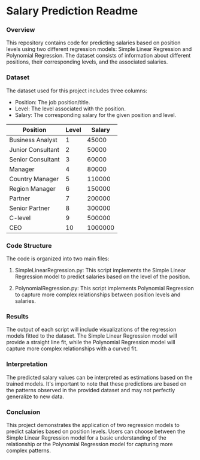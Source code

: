 
# Salary Prediction Readme

### Overview

This repository contains code for predicting salaries based on position levels using two different regression models: Simple Linear Regression and Polynomial Regression. The dataset consists of information about different positions, their corresponding levels, and the associated salaries.

### Dataset

The dataset used for this project includes three columns:

- Position: The job position/title.
- Level: The level associated with the position.
- Salary: The corresponding salary for the given position and level.

| Position          | Level | Salary    |
|-------------------|-------|-----------|
| Business Analyst  | 1     | 45000     |
| Junior Consultant | 2     | 50000     |
| Senior Consultant | 3     | 60000     |
| Manager           | 4     | 80000     |
| Country Manager   | 5     | 110000    |
| Region Manager    | 6     | 150000    |
| Partner           | 7     | 200000    |
| Senior Partner    | 8     | 300000    |
| C-level           | 9     | 500000    |
| CEO               | 10    | 1000000   |


### Code Structure

The code is organized into two main files:

1. SimpleLinearRegression.py: This script implements the Simple Linear Regression model to predict salaries based on the level of the position.

2. PolynomialRegression.py: This script implements Polynomial Regression to capture more complex relationships between position levels and salaries.

### Results

The output of each script will include visualizations of the regression models fitted to the dataset. The Simple Linear Regression model will provide a straight line fit, while the Polynomial Regression model will capture more complex relationships with a curved fit.

### Interpretation

The predicted salary values can be interpreted as estimations based on the trained models. It's important to note that these predictions are based on the patterns observed in the provided dataset and may not perfectly generalize to new data.

### Conclusion

This project demonstrates the application of two regression models to predict salaries based on position levels. Users can choose between the Simple Linear Regression model for a basic understanding of the relationship or the Polynomial Regression model for capturing more complex patterns.
